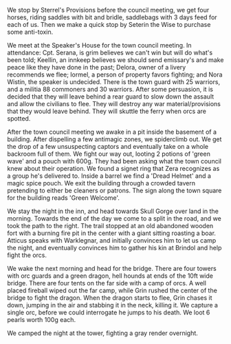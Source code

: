 We stop by Sterrel's Provisions before the council meeting, we get four horses, riding saddles with bit and bridle, saddlebags with 3 days feed for each of us. Then we make a quick stop by Seterin the Wise to purchase some anti-toxin.

We meet at the Speaker's House for the town council meeting. In attendance: Cpt. Serana, is grim believes we can't win but will do what's been told; Keellin, an innkeep believes we should send emissary's and make peace like they have done in the past; Delora, owner of a livery recommends we flee; Iormel, a person of property favors fighting; and Nora Wistin, the speaker is undecided. There is the town guard with 25 warriors, and a militia 88 commoners and 30 warriors. After some persuasion, it is decided that they will leave behind a rear guard to slow down the assault and allow the civilians to flee. They will destroy any war material/provisions that they would leave behind. They will skuttle the ferry when orcs are spotted.

After the town council meeting we awake in a pit inside the basement of a building. After dispelling a few antimagic zones, we spiderclimb out. We get the drop of a few unsuspecting captors and eventually take on a whole backroom full of them. We fight our way out, looting 2 potions of 'green wave' and a pouch with 600g. They had been asking what the town council knew about their operation. We found a signet ring that Zera recognizes as a group he's delivered to. Inside a barrel we find a 'Dread Helmet' and a magic spice pouch. We exit the building through a crowded tavern pretending to either be cleaners or patrons. The sign along the town square for the building reads 'Green Welcome'.

We stay the night in the inn, and head towards Skull Gorge over land in the morning. Towards the end of the day we come to a split in the road, and we took the path to the right. The trail stopped at an old abandoned wooden fort with a burning fire pit in the center with a giant sitting roasting a boar. Atticus speaks with Warklegnar, and initially convinces him to let us camp the night, and eventually convinces him to gather his kin at Brindol and help fight the orcs.

We wake the next morning and head for the bridge. There are four towers with orc guards and a green dragon, hell hounds at ends of the 10ft wide bridge. There are four tents on the far side with a camp of orcs. A well placed fireball wiped out the far camp, while Grin rushed the center of the bridge to fight the dragon. When the dragon starts to flee, Grin chases it down, jumping in the air and stabbing it in the neck, killing it. We capture a single orc, before we could interrogate he jumps to his death. We loot 6 pearls worth 100g each.

We camped the night at the tower, fighting a gray render overnight.
